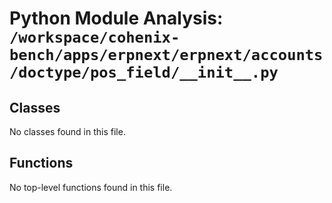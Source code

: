# Python Module Analysis: `/workspace/cohenix-bench/apps/erpnext/erpnext/accounts/doctype/pos_field/__init__.py`

## Classes

No classes found in this file.


## Functions

No top-level functions found in this file.
